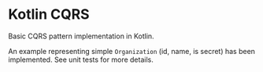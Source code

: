 # Kotlin CQRS

Basic CQRS pattern implementation in Kotlin.

An example representing simple `Organization` (id, name, is secret) has been implemented. See unit tests for more details.